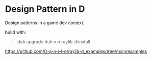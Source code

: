 # Design Pattern in D
Design patterns in a game dev context.

build with:

> dub upgrade
> dub run raylib-d:install

https://github.com/D-a-n-i-l-o/raylib-d_examples/tree/main/examples
